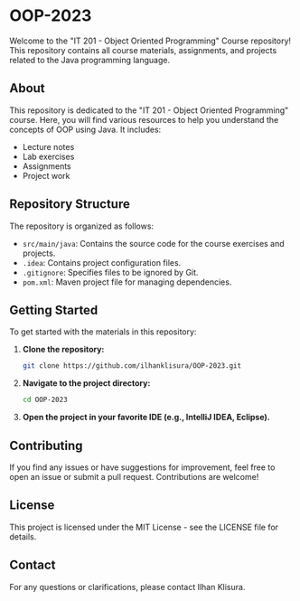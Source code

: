 # OOP-2023

Welcome to the "IT 201 - Object Oriented Programming" Course repository! This repository contains all course materials, assignments, and projects related to the Java programming language.

## About

This repository is dedicated to the "IT 201 - Object Oriented Programming" course. Here, you will find various resources to help you understand the concepts of OOP using Java. It includes:

- Lecture notes
- Lab exercises
- Assignments
- Project work

## Repository Structure

The repository is organized as follows:

- `src/main/java`: Contains the source code for the course exercises and projects.
- `.idea`: Contains project configuration files.
- `.gitignore`: Specifies files to be ignored by Git.
- `pom.xml`: Maven project file for managing dependencies.

## Getting Started

To get started with the materials in this repository:

1. **Clone the repository:**
   ```sh
   git clone https://github.com/ilhanklisura/OOP-2023.git
   ```
2. **Navigate to the project directory:**
   ```sh
   cd OOP-2023
   ```
3. **Open the project in your favorite IDE (e.g., IntelliJ IDEA, Eclipse).**

## Contributing

If you find any issues or have suggestions for improvement, feel free to open an issue or submit a pull request. Contributions are welcome!

## License

This project is licensed under the MIT License - see the LICENSE file for details.

## Contact

For any questions or clarifications, please contact Ilhan Klisura.
